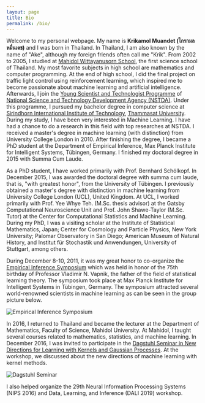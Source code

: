 ```yaml
---
layout: page
title: Bio
permalink: /bio/
---
```



<p class="small">Welcome to my personal webpage. My name is <strong>Krikamol Muandet (&#3652;&#3585;&#3619;&#3585;&#3617;&#3621; &#3627;&#3617;&#3639;&#3656;&#3609;&#3648;&#3604;&#3594;)</strong>
and I was born in Thailand. In Thailand, I am also known by the name of "Ake", although my
foreign friends often call me "Krik". From 2002 to 2005, I studied at <a href="http://www.mwit.ac.th">Mahidol Wittayanusorn School</a>, the first science school of Thailand. My most favorite subjects in high school are mathematics and computer programming. At the end of high school, I did the final project on traffic light control using reinforcement learning, which inspired me to become passionate about machine learning and artificial intelligence. Afterwards, I join the <a href="http://www.nstda.or.th/ystp">Young Scientist and Technologist Programme</a> of
<a href="http://www.nstda.or.th">National Science and Technology Development Agency (NSTDA)</a>. Under this programme, I pursued my bachelor degree in computer science at <a href="http://www.siit.tu.ac.th">Sirindhorn
International Institute of Technology</a>, <a href="http://www.tu.ac.th">Thammasat University</a>. During my study, I have been very interested in Machine Learning. I have had a chance to do a research in this field
with top researches at NSTDA. I received a master's degree in machine learning (with distinction) from University College London in 2010. After finishing the degree, I became a PhD student at the Department of Empirical Inference,
Max Planck Institute for Intelligent Systems, T&uuml;bingen, Germany.  I finished my doctoral degree in 2015 with Summa Cum Laude.</p>						

<p>As a PhD student, I have worked primarily with Prof. Bernhard Schölkopf. In December 2015, I was awarded the doctoral degree with summa cum laude, that is, "with greatest honor", from the University of Tübingen. I previously obtained a master's degree with distinction in machine learning from University College London (UCL), United Kingdom. At UCL, I worked primarily with Prof. Yee Whye Teh. (M.Sc. thesis advisor) at the Gatsby Computational Neuroscience Unit and	Prof. John Shawe-Taylor (M.Sc. Tutor) at the Center for Computational Statistics and Machine Learning. During my PhD, I was a visiting scholar at the Institute of Statistical Mathematics, Japan; Center for Cosmology and Particle Physics, New York University; Palomar Observatory in San Diego; American Museum of Natural History, and Institut für Stochastik und Anwendungen, University of Stuttgart, among others.</p>

<p class="small">During December 8-10, 2011, it was my great honor to co-organize the <a href="http://webdav.tuebingen.mpg.de/empirical-inference/" target="_blank">Empirical Inference Symposium</a> which was held in honor of the 75th
birthday of Professor Vladimir N. Vapnik, the father of the field of statistical learning theory. The symposium took place at Max Planck Institute for Intelligent Systems
in T&uuml;bingen, Germany. The symposium attracted several world-renowned scientists in machine learning as can be seen in the group picture below.</p>  

![Empirical Inference Symposium](/assets/mpi-symposium.jpg)
<br>
  <p class="small">In 2016, I returned to Thailand and became the lecturer at the Department of Mathematics, Faculty of Science, Mahidol University. At Mahidol, I taught several courses related to mathematics, statistics, and machine learning.
  In December 2016, I was invited to participate in the <a href="http://www.dagstuhl.de/en/program/calendar/semhp/?semnr=16481" target="_blank">Dagstuhl Seminar in New Directions for Learning
  with Kernels and Gaussian Processes</a>. At the workshop, we discussed about the new directions of machine learning with kernel methods.</p>

![Dagstuhl Seminar](/assets/dagstuhl.jpg)

<p>I also helped organize the 29th Neural Information Processing Systems (NIPS 2016) and Data, Learning, and Inference (DALI 2019) workshop.</p>
